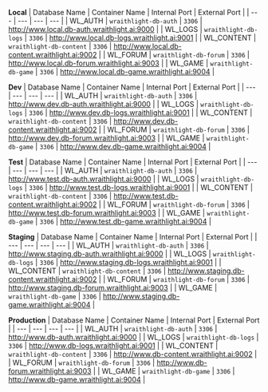 **Local**
| Database Name     | Container Name            | Internal Port | External Port                                     |
| ---               | ---                       | ---           | ---                                               |
| WL_AUTH           | `wraithlight-db-auth`     | `3306`        | http://www.local.db-auth.wraithlight.ai:9000      |
| WL_LOGS           | `wraithlight-db-logs`     | `3306`        | http://www.local.db-logs.wraithlight.ai:9001      |
| WL_CONTENT        | `wraithlight-db-content`  | `3306`        | http://www.local.db-content.wraithlight.ai:9002   |
| WL_FORUM          | `wraithlight-db-forum`    | `3306`        | http://www.local.db-forum.wraithlight.ai:9003     |
| WL_GAME           | `wraithlight-db-game`     | `3306`        | http://www.local.db-game.wraithlight.ai:9004      |

**Dev**
| Database Name     | Container Name            | Internal Port | External Port                                   |
| ---               | ---                       | ---           | ---                                             |
| WL_AUTH           | `wraithlight-db-auth`     | `3306`        | http://www.dev.db-auth.wraithlight.ai:9000      |
| WL_LOGS           | `wraithlight-db-logs`     | `3306`        | http://www.dev.db-logs.wraithlight.ai:9001      |
| WL_CONTENT        | `wraithlight-db-content`  | `3306`        | http://www.dev.db-content.wraithlight.ai:9002   |
| WL_FORUM          | `wraithlight-db-forum`    | `3306`        | http://www.dev.db-forum.wraithlight.ai:9003     |
| WL_GAME           | `wraithlight-db-game`     | `3306`        | http://www.dev.db-game.wraithlight.ai:9004      |

**Test**
| Database Name     | Container Name            | Internal Port | External Port                                    |
| ---               | ---                       | ---           | ---                                              |
| WL_AUTH           | `wraithlight-db-auth`     | `3306`        | http://www.test.db-auth.wraithlight.ai:9000      |
| WL_LOGS           | `wraithlight-db-logs`     | `3306`        | http://www.test.db-logs.wraithlight.ai:9001      |
| WL_CONTENT        | `wraithlight-db-content`  | `3306`        | http://www.test.db-content.wraithlight.ai:9002   |
| WL_FORUM          | `wraithlight-db-forum`    | `3306`        | http://www.test.db-forum.wraithlight.ai:9003     |
| WL_GAME           | `wraithlight-db-game`     | `3306`        | http://www.test.db-game.wraithlight.ai:9004      |

**Staging**
| Database Name     | Container Name            | Internal Port | External Port                                       |
| ---               | ---                       | ---           | ---                                                 |
| WL_AUTH           | `wraithlight-db-auth`     | `3306`        | http://www.staging.db-auth.wraithlight.ai:9000      |
| WL_LOGS           | `wraithlight-db-logs`     | `3306`        | http://www.staging.db-logs.wraithlight.ai:9001      |
| WL_CONTENT        | `wraithlight-db-content`  | `3306`        | http://www.staging.db-content.wraithlight.ai:9002   |
| WL_FORUM          | `wraithlight-db-forum`    | `3306`        | http://www.staging.db-forum.wraithlight.ai:9003     |
| WL_GAME           | `wraithlight-db-game`     | `3306`        | http://www.staging.db-game.wraithlight.ai:9004      |

**Production**
| Database Name     | Container Name            | Internal Port | External Port                               |
| ---               | ---                       | ---           | ---                                         |
| WL_AUTH           | `wraithlight-db-auth`     | `3306`        | http://www.db-auth.wraithlight.ai:9000      |
| WL_LOGS           | `wraithlight-db-logs`     | `3306`        | http://www.db-logs.wraithlight.ai:9001      |
| WL_CONTENT        | `wraithlight-db-content`  | `3306`        | http://www.db-content.wraithlight.ai:9002   |
| WL_FORUM          | `wraithlight-db-forum`    | `3306`        | http://www.db-forum.wraithlight.ai:9003     |
| WL_GAME           | `wraithlight-db-game`     | `3306`        | http://www.db-game.wraithlight.ai:9004      |
